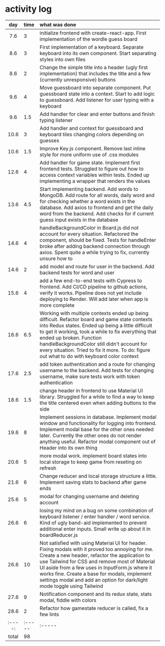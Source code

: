 # activity log

| day | time | what was done |
| :----:|:-----| :-----|
| 7.6 | 3 | initialize frontend with create-react-app. First implementation of the wordle guess board  |
| 8.6 | 3 | First implementation of a keyboard. Separate keyboard into its own component. Start separating styles into own files |
| 8.6 | 2 | Change the simple title into a header (ugly first implementation) that includes the title and a few (currently unresponsive) buttons |
| 9.6 | 4 | Move guessboard into separate component. Put guessboard state into a context. Start to add logic to guessboard. Add listener for user typing with a keyboard |
| 9.6 | 1.5 | Add handler for clear and enter buttons and finish typing listener |
| 10.6 | 3 | Add handler and context for guessboard and keyboard tiles changing colors depending on guesses |
| 10.6 | 1.5 | Improve Key.js component. Remove last inline style for more uniform use of .css modules |
| 12.6 | 4 | Add handler for game state. Implement first frontend tests. Struggled to figure out how to access context variables within tests. Ended up implementing a wrapper that renders the values |
| 13.6 | 4.5 | Start implementing backend. Add words to MongoDB. Add route for all words, daily word and for checking whether a word exists in the database. Add axios to frontend and get the daily word from the backend. Add checks for if current guess input exists in the database |
| 14.6 | 4 | handleBackgroundColor in Board.js did not account for every situation. Refactored the component, should be fixed. Tests for handleEnter broke after adding backend connection through axios. Spent quite a while trying to fix, currently unsure how to |
| 14.6 | 2 | add model and route for user in the backend. Add backend tests for word and user |
| 15.6 | 4 | add a few end-to-end tests with Cypress to frontend. Add CI/CD pipeline to github actions, verify it works. Pipeline does not yet include deploying to Render. Will add later when app is more complete |
| 16.6 | 6.5 | Working with multiple contexts ended up being difficult. Refactor board and game state contexts into Redux states. Ended up being a little difficult to get it working, took a while to fix everything that ended up broken. Function handleBackgroundColor still didn't account for every situation. Tried to fix it more. To do: figure out what to do with keyboard color context |
| 17.6 | 2.5 | add token authentication and a route for changing username to the backend. Add tests for changing username, make sure tests work with token authentication |
| 18.6 | 1.5 | change header in frontend to use Material UI library. Struggled for a while to find a way to keep the title centered even when adding buttons to the side |
| 19.6 | 8 | Implement sessions in database. Implement modal window and functionality for logging into frontend. Implement modal base for the other ones needed later. Currently the other ones do not render anything useful. Refactor modal component out of Header into its own thing |
| 20.6 | 5 | more modal work. implement board states into local storage to keep game from reseting on refresh |
| 21.6 | 6 | Change reducer and local storage structure a little. Implement saving stats to backend after game ends |
| 25.6 | 5 | modal for changing username and deleting account |
| 26.6 | 6 | losing my mind on a bug on some combination of keyboard listener / enter handler / word service. Kind of ugly band-aid implemented to prevent additional enter inputs. Small write up about it in boardReducer.js |
| 26.6 | 10 | Not satisfied with using Material UI for header. Fixing modals with it proved too annoying for me. Create a new header, refactor the application to use Tailwind for CSS and remove most of Material UI aside from a few uses in InputForm.js where it works fine. Create a base for modals, implement settings modal and add an option for dark/light mode toggle using Tailwind |
| 27.6 | 9 | Notification component and its redux state, stats modal, fiddle with colors |
| 28.6 | 2 | Refactor how gamestate reducer is called, fix a few lints |
| :----:|:-----| :-----|
| total | 98 ||
